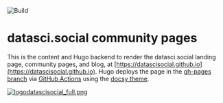 ![Build](https://github.com/datascisocial/datascisocial.github.io/actions/workflows/gh-pages.yml/badge.svg)

# datasci.social community pages
This is the content and Hugo backend to render the datasci.social landing page, community pages, and blog, at [https://datascisocial.github.io](https://datascisocial.github.io). Hugo deploys the page in the [gh-pages branch](https://github.com/datascisocial/datascisocial.github.io/tree/gh-pages) via [GitHub Actions](https://gohugo.io/hosting-and-deployment/hosting-on-github/) using the [docsy theme](https://github.com/google/docsy).

[![logodatascisocial_full.png](https://datascisocial.github.io/images/logodatascisocial_full.png "datasci.social community pages")](https://datascisocial.github.io/)

